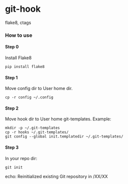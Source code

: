 git-hook
========

flake8, ctags

### How to use
#### Step 0
Install Flake8
```
pip install flake8
```

#### Step 1
Move config dir to User home dir.
```
cp -r config ~/.config
```

#### Step 2
Move hook dir to User home git-templates.
Example:
```
mkdir -p ~/.git-templates
cp -r hooks ~/.git-templates/
git config --global init.templatedir ~/.git-templates/
```

#### Step 3
In your repo dir:
```
git init
```
echo:
Reinitialized existing Git repository in /XX/XX
